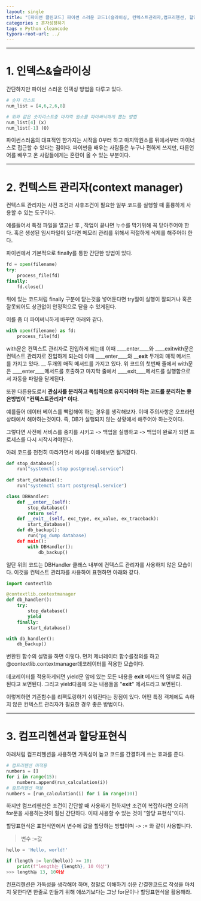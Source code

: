```yaml
---
layout: single
title: "[파이썬 클린코드] 파이썬 스러운 코드1(슬라이싱, 컨텍스트관리자,컴프리헨션, 할당표현식)"
categories : 혼자성장하기
tags : Python cleancode
typora-root-url: ../
---
```


---

# 1. 인덱스&슬라이싱
간단하지만 파이썬 스러운 인덱싱 방법을 다루고 있다.
```python
# 숫자 리스트
num_list = [4,6,2,6,8]

# 위와 같은 숫자리스트중 마지막 원소를 파이써닉하게 뽑는 방법
num_list[4] (x)
num_list[-1] (O)
```
파이썬스러움의 대표적인 한가지는 시작을 0부터 하고 마지막원소를 뒤에서부터 마이너스로 접근할 수 있다는 점이다. 
파이썬을 배우는 사람들은 누구나 편하게 쓰지만, 다른언어를 배우고 온 사람들에게는 혼란이 올 수 있는 부분이다.

---

# 2. 컨텍스트 관리자(context manager)

컨텍스트 관리자는 사전 조건과 사후조건이 필요한 일부 코드를 실행할 때 훌륭하게 사용할 수 있는 도구이다.

예를들어서 특정 파일을 열고난 후 , 작업이 끝나면 누수를 막기위해 꼭 닫아주어야 한다. 혹은 생성된 임시파일이 있다면 메모리 관리를 위해서 적절하게 삭제를 해주어야 한다.

파이썬에서 기본적으로  finally를 통한 간단한 방법이 있다.
```python
fd = open(filename)
try:
	process_file(fd)
finally:
	fd.close()
```
위에 있는 코드처럼 finally 구분에 닫는것을 넣어둔다면 try절이 실행이 잘되거나 혹은 잘못되어도 상관없이 안정적으로 닫을 수 있게된다.

이를 좀 더 파이써닉하게 바꾸면 아래와 같다.

```python
with open(filename) as fd:
	process_file(fd)
```

with문은 컨텍스트 관리자로 진입하게 되는데 이때 ____enter____와 ____exitwith문은 컨텍스트 관리자로 진입하게 되는데 이때 ____enter____와 ____exit__ 두개의 매직 메서드를 가지고 있다. 
__ 두개의 매직 메서드를 가지고 있다. 
위 코드의 첫번째 줄에서 with문은 ____enter____메서드를 호출하고 마지막 줄에서 ____exit____메서드를 실행함으로서 자동을 파일을 닫게된다.

또한 다른용도로서  **관심사를 분리하고 독립적으로 유지되어야 하는 코드를 분리하는 좋은방법이 "컨텍스트관리자" 이다.**

예를들어 데이터 베이스를 빽업해야 하는 경우를 생각해보자. 이때 주의사항은 오프라인 상태에서 해야하는것이다. 즉, DB가 실행되지 않는 상황에서 해주어야 하는것이다. 

그렇다면 사전에 서비스를 중지를 시키고 -> 백업을 실행하고 -> 백업이 완료가 되면 프로세스를 다시 시작시켜야한다.

아래 코드를 천천히 따라가면서 예시를 이해해보면 될거같다.
```python
def stop_database():
	run("systemctl stop postgresql.service")
    
def start_database():
	run("systemctl start postgresql.service")

class DBHandler:
	def __enter__(self):
    	stop_database()
        return self
    def __exit__(self, exc_type, ex_value, ex_traceback):
    	start_database()
    def db_backup():
    	run("pg_dump database)
    def main():
    	with DBHandler():
        	db_backup()
```
일단 위의 코드는 DBHandler 클래스 내부에 컨텍스트 관리자를 사용하지 않은 모습이다. 이것을 컨텍스트 관리자를 사용하여 표현하면 아래와 같다.


```python
import contextlib

@contextlib.contextmanager
def db_handler():
	try: 
    	stop_database()
        yield
    finally:
    	start_database()

with db_handler():
	db_backup()
```
변환된 함수의 설명을 하면 이렇다.
먼저 제너레이터 함수를정의를 하고 @contextlib.contextmanager데코레이터를 적용한 모습이다. 

데코레이터를 적용하게되면
yield문 앞에 있는 모든 내용을 ____exit____ 메서드의 일부로 취급된다고 보면된다. 그리고 
yield다음에 오는 내용들을 "____exit____" 메서드라고 보면된다. 

이렇게하면 기존함수를 리팩토링하기 쉬워진다는 장점이 있다. 어떤 특정 객체에도 속하지 않은 컨텍스트 관리자가 필요한 경우 좋은 방법이다.

---

# 3. 컴프리헨션과 할당표현식

아래처럼 컴프리헨션을 사용하면 가독성이 높고 코드를 간결하게 쓰는 효과를 준다.

```python
# 컴프리헨션 미적용
numbers = []
for i in range(15):
	numbers.append(run_calculation(i))
# 컴프리헨션 적용
numbers = [run_calculation(i) for i in range(10)]
```

하지만 컴프리헨션은 조건이 간단할 때 사용하기 편하지만 조건이 복잡하다면 오히려 for문을 사용하는것이 훨씬 간단하다. 이때 사용할 수 있는 것이 "할당 표현식"이다.

할당표현식은 표현식안에서 변수에 값을 할당하는 방법이며 -> := 와 같이 사용합니다. 
> 변수 :=값

```python
hello = 'Hello, world!'

if (length := len(hello)) >= 10:
	print(f"length는 {length}, 10 이상")
>>> length는 13, 10이상

```

컨프리헨션은 가독성을 생각해야 하며, 정말로 이해하기 쉬운 간결한코드로 작성을 마치지 못한다면 한줄로 만들기 위해 애쓰기보다는 그냥 for문이나 할당표현식을 활용해라.